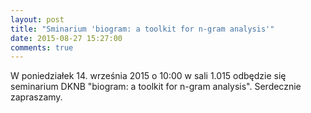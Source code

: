 ```yaml
---
layout: post
title: "Sminarium 'biogram: a toolkit for n-gram analysis'"
date: 2015-08-27 15:27:00
comments: true
---
```


W poniedziałek 14. września 2015 o 10:00 w sali 1.015 odbędzie się seminarium DKNB "biogram: a toolkit for n-gram analysis". Serdecznie zapraszamy.
